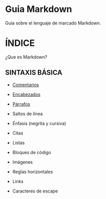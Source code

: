 
# **Guia Markdown**

Guia sobre el lenguaje de marcado Markdown.


# **ÍNDICE**


¿Que es Markdown?


## **SINTAXIS BÁSICA**

* [Comentarios](https://github.com/Zet0699/Guia_markdown/blob/Zet_main/comentarios.md)

* [Encabezados](https://github.com/Zet0699/Guia_markdown/blob/Zet_main/encabezados.md)

* [Párrafos](https://github.com/Zet0699/Guia_markdown/blob/Zet_main/parrafos.md)

* Saltos de línea

* Énfasis (negrita y cursiva)

* Citas

* Listas

* Bloques de código

* Imágenes

* Reglas horizontales

* Links

* Caracteres de escape
